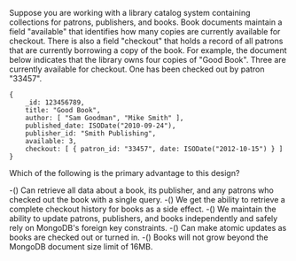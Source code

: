 Suppose you are working with a library catalog system containing collections for patrons, publishers, and books. Book documents maintain a field "available" that identifies how many copies are currently available for checkout. There is also a field "checkout" that holds a record of all patrons that are currently borrowing a copy of the book. For example, the document below indicates that the library owns four copies of "Good Book". Three are currently available for checkout. One has been checked out by patron "33457".
```
{
    _id: 123456789,
    title: "Good Book",
    author: [ "Sam Goodman", "Mike Smith" ],
    published_date: ISODate("2010-09-24"),
    publisher_id: "Smith Publishing",
    available: 3,
    checkout: [ { patron_id: "33457", date: ISODate("2012-10-15") } ]
}
```
Which of the following is the primary advantage to this design?


-() Can retrieve all data about a book, its publisher, and any patrons who checked out the book with a single query.
-() We get the ability to retrieve a complete checkout history for books as a side effect.
-() We maintain the ability to update patrons, publishers, and books independently and safely rely on MongoDB's foreign key constraints.
-() Can make atomic updates as books are checked out or turned in.
-() Books will not grow beyond the MongoDB document size limit of 16MB.
